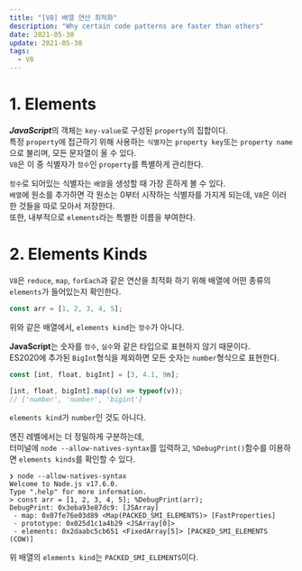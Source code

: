 ```yaml
---
title: "[V8] 배열 연산 최적화"
description: "Why certain code patterns are faster than others"
date: 2021-05-30
update: 2021-05-30
tags:
  - V8
---
```

# 1. Elements

***JavaScript***의 객체는 `key-value`로 구성된 `property`의 집합이다.    
특정 `property`에 접근하기 위해 사용하는 `식별자`는 `property key`또는 `property name`으로 불리며, 모든 문자열이 올 수 있다.  
`V8`은 이 중 식별자가 `정수`인 `property`를 특별하게 관리한다. 

`정수`로 되어있는 식별자는 `배열`을 생성할 때 가장 흔하게 볼 수 있다.  
`배열`에 원소를 추가하면 각 원소는 0부터 시작하는 식별자를 가지게 되는데, `V8`은 이러한 것들을 따로 모아서 저장한다.  
또한, 내부적으로 `elements`라는 특별한 이름을 부여한다.  

# 2. Elements Kinds

`V8`은 `reduce`, `map`, `forEach`과 같은 연산을 최적화 하기 위해 배열에 어떤 종류의`elements`가 들어있는지 확인한다.  

```javascript
const arr = [1, 2, 3, 4, 5];
```

위와 같은 배열에서, `elements kind`는 `정수`가 아니다.  

**JavaScript**는 숫자를 `정수`, `실수`와 같은 타입으로 표현하지 않기 때문이다.  
ES2020에 추가된 `BigInt`형식을 제외하면 모든 숫자는 `number`형식으로 표현한다.  

```javascript
const [int, float, bigInt] = [3, 4.1, 9n];

[int, float, bigInt].map((v) => typeof(v));
// ['number', 'number', 'bigint']
```

`elements kind`가 `number`인 것도 아니다.  

엔진 레벨에서는 더 정밀하게 구분하는데,  
터미널에 `node --allow-natives-syntax`를 입력하고, `%DebugPrint()`함수를 이용하면 `elements kinds`를 확인할 수 있다.

```
❯ node --allow-natives-syntax
Welcome to Node.js v17.6.0.
Type ".help" for more information.
> const arr = [1, 2, 3, 4, 5]; %DebugPrint(arr);
DebugPrint: 0x3eba93e87dc9: [JSArray]
 - map: 0x07fe76e03d89 <Map(PACKED_SMI_ELEMENTS)> [FastProperties]
 - prototype: 0x025d1c1a4b29 <JSArray[0]>
 - elements: 0x2daabc5cb651 <FixedArray[5]> [PACKED_SMI_ELEMENTS (COW)]
```

위 배열의 `elements kind`는 `PACKED_SMI_ELEMENTS`이다.